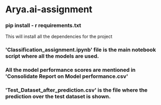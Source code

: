 # Arya.ai-assignment

### pip install - r requirements.txt
This will install all the dependencies for the project



### 'Classification_assignment.ipynb' file is the main notebook script where all the models are used.

### All the model performance scores are mentioned in 'Consolidate Report on Model performance.csv'  

### 'Test_Dataset_after_prediction.csv' is the file where the prediction over the test dataset is shown.
